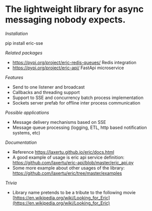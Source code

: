 <a id="the-lightweight-library-for-async-messaging-nobody-expects"></a>

# The lightweight library for async messaging nobody expects.

*Installation*

pip install eric-sse

*Related packages*

* https://pypi.org/project/eric-redis-queues/ Redis integration
* https://pypi.org/project/eric-api/ FastApi microservice

*Features*

* Send to one listener and broadcast
* Callbacks and threading support
* Support to SSE and concurrency batch process implementation 
* Sockets server prefab for offline inter process communication

*Possible applications*

* Message delivery mechanisms based on SSE
* Message queue processing (logging, ETL, http based notification systems, etc)

*Documentation*

* Reference https://laxertu.github.io/eric/docs.html
* A good example of usage is eric api service definition: https://github.com/laxertu/eric-api/blob/master/eric_api.py
* Some more example about other usages of the library: https://github.com/laxertu/eric/tree/master/examples


*Trivia*

* Library name pretends to be a tribute to the following movie [https://en.wikipedia.org/wiki/Looking_for_Eric](https://en.wikipedia.org/wiki/Looking_for_Eric)
